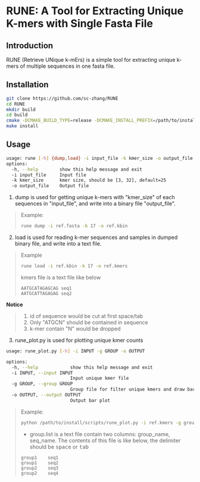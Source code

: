 # RUNE: A Tool for Extracting Unique K-mers with Single Fasta File

## Introduction

RUNE (Retrieve UNique k-mErs) is a simple tool for extracting unique k-mers of multiple sequences in one fasta file.

## Installation

```bash
git clone https://github.com/sc-zhang/RUNE
cd RUNE
mkdir build
cd build
cmake -DCMAKE_BUILD_TYPE=release -DCMAKE_INSTALL_PREFIX=/path/to/install ..
make install
```

## Usage

```bash
usage: rune [-h] {dump,load} -i input_file -k kmer_size -o output_file
options:
  -h, --help        show this help message and exit
  -i input_file     Input file
  -k kmer_size      kmer size, should be [3, 32], default=25
  -o output_file    Output file
```

1. dump is used for getting unique k-mers with "kmer_size" of each sequences in "input_file", and write into a binary
   file "output_file".

> Example:
> ```bash
> rune dump -i ref.fasta -k 17 -o ref.kbin
> ```

2. load is used for reading k-mer sequences and samples in dumped binary file, and write into a text file.

> Example
> ```bash
> rune load -i ref.kbin -k 17 -o ref.kmers
> ```
> kmers file is a text file like below
> ```text
> AATGCATAGAGCAG seq1  
> AATGCATTAGAGAG seq2
> ```

**Notice**
> 1. id of sequence would be cut at first space/tab
> 2. Only "ATGCN" should be contained in sequence
> 3. k-mer contain "N" would be dropped

3. rune_plot.py is used for plotting unique kmer counts

```bash
usage: rune_plot.py [-h] -i INPUT -g GROUP -o OUTPUT

options:
  -h, --help            show this help message and exit
  -i INPUT, --input INPUT
                        Input unique kmer file
  -g GROUP, --group GROUP
                        Group file for filter unique kmers and draw bars by group
  -o OUTPUT, --output OUTPUT
                        Output bar plot
```

> Example:
> ```bash
> python /path/to/install/scripts/rune_plot.py -i ref.kmers -g group.list -o ref.pdf
> ```
> - group.list is a text file contain two columns: group_name, seq_name. The contents of this file is like below, the
    delimiter should be <kbd>space</kbd> or <kbd>tab</kbd>
> ```text
> group1    seq1
> group1    seq2
> group2    seq3
> group2    seq4
> ```
